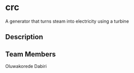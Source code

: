 # crc
A generator that turns steam into electricity using a turbine

## Description

## Team Members


Oluwakorede Dabiri
